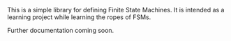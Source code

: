 This is a simple library for defining Finite State Machines. It is intended as a learning project while learning the ropes of FSMs. 

Further documentation coming soon.
